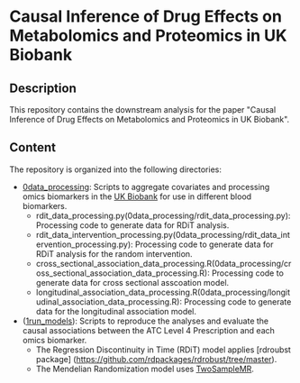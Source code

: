 # Causal Inference of Drug Effects on Metabolomics and Proteomics in UK Biobank

## Description
This repository contains the downstream analysis for the paper  "﻿Causal Inference of Drug Effects on Metabolomics and Proteomics in UK Biobank". 

## Content
The repository is organized into the following directories:
- [0data_processing](0data_processing): Scripts to aggregate covariates and processing omics biomarkers in the [UK Biobank](https://www.ukbiobank.ac.uk/) for use in different blood biomarkers.
  - rdit_data_processing.py(0data_processing/rdit_data_processing.py): Processing code to generate data for RDiT analysis.
  - rdit_data_intervention_processing.py(0data_processing/rdit_data_intervention_processing.py): Processing code to generate data for RDiT analysis for the random intervention.
  - cross_sectional_association_data_processing.R(0data_processing/cross_sectional_association_data_processing.R): Processing code to generate data for cross sectional asscoation model.
  - longitudinal_association_data_processing.R(0data_processing/longitudinal_association_data_processing.R): Processing code to generate data for the longitudinal association model.
- ([1run_models](1run_models)): Scripts to reproduce the analyses and evaluate the causal associations between the ATC Level 4 Prescription and each omics biomarker.
  - The Regression Discontinuity in Time (RDiT) model applies [rdroubst package] (https://github.com/rdpackages/rdrobust/tree/master).
  - The Mendelian Randomization model uses [TwoSampleMR](https://mrcieu.github.io/TwoSampleMR/).

